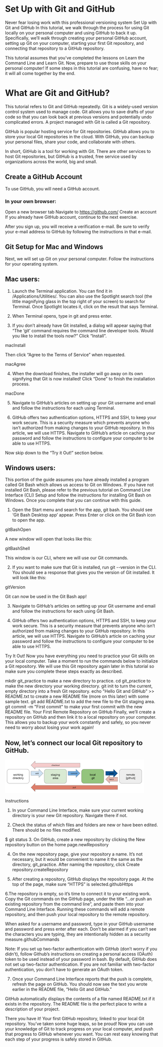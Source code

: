 # Set Up with Git and GitHub
Never fear losing work with this professional versioning system
Set Up with Git and GitHub
In this tutorial, we walk through the process for using Git locally on your personal computer and using GitHub to back it up. Specifically, we’ll walk through creating your personal GitHub account, setting up Git on your computer, starting your first Git repository, and connecting that repository to a GitHub repository.

This tutorial assumes that you’ve completed the lessons on Learn the Command Line and Learn Git. Now, prepare to use those skills on your personal computer! If some steps in this tutorial are confusing, have no fear; it will all come together by the end.

# What are Git and GitHub?
This tutorial refers to Git and GitHub repeatedly. Git is a widely-used version control system used to manage code. Git allows you to save drafts of your code so that you can look back at previous versions and potentially undo complicated errors. A project managed with Git is called a Git repository.

GitHub is popular hosting service for Git repositories. GitHub allows you to store your local Git repositories in the cloud. With GitHub, you can backup your personal files, share your code, and collaborate with others.

In short, GitHub is a tool for working with Git. There are other services to host Git repositories, but GitHub is a trusted, free service used by organizations across the world, big and small.

## Create a GitHub Account
To use GitHub, you will need a GitHub account.

### In your own browser:

Open a new browser tab
Navigate to https://github.com/
Create an account
If you already have GitHub account, continue to the next exercise.

After you sign up, you will receive a verification e-mail. Be sure to verify your e-mail address to GitHub by following the instructions in that e-mail.

## Git Setup for Mac and Windows
Next, we will set up Git on your personal computer. Follow the instructions for your operating system.

## Mac users:
1. Launch the Terminal application. You can find it in /Applications/Utilities/. You can also use the Spotlight search tool (the little magnifying glass in the top right of your screen) to search for Terminal. Once Spotlight locates it, click on the result that says Terminal.

2. When Terminal opens, type in git and press enter.

3. If you don’t already have Git installed, a dialog will appear saying that “The ‘git’ command requires the command line developer tools. Would you like to install the tools now?” Click “Install”.

macInstall

Then click “Agree to the Terms of Service” when requested.

macAgree

4. When the download finishes, the installer will go away on its own signifying that Git is now installed! Click “Done” to finish the installation process.

macDone

5. Navigate to GitHub’s articles on setting up your Git username and email and follow the instructions for each using Terminal.

6. GitHub offers two authentication options, HTTPS and SSH, to keep your work secure. This is a security measure which prevents anyone who isn’t authorized from making changes to your GitHub repository. In this article, we will use HTTPS. Navigate to GitHub’s article on caching your password and follow the instructions to configure your computer to be able to use HTTPS.

Now skip down to the “Try it Out!” section below.

## Windows users:
This portion of the guide assumes you have already installed a program called Git Bash which allows us access to Git on Windows. If you have not installed Git Bash, please refer to the previous tutorial on Command Line Interface (CLI) Setup and follow the instructions for installing Git Bash on Windows. Once you complete that you can continue with this guide.

1. Open the Start menu and search for the app, git bash. You should see ‘Git Bash Desktop app’ appear. Press Enter or click on the Git Bash icon to open the app.

gitBashOpen

A new window will open that looks like this:

gitBashShell

This window is our CLI, where we will use our Git commands.

2. If you want to make sure that Git is installed, run git --version in the CLI. You should see a response that gives you the version of Git installed. It will look like this:

gitVersion

Git can now be used in the Git Bash app!

3. Navigate to GitHub’s articles on setting up your Git username and email and follow the instructions for each using Git Bash.

4. GitHub offers two authentication options, HTTPS and SSH, to keep your work secure. This is a security measure that prevents anyone who isn’t authorized from making changes to your GitHub repository. In this article, we will use HTTPS. Navigate to GitHub’s article on caching your password and follow the instructions to configure your computer to be able to use HTTPS.

Try It Out!
Now you have everything you need to practice your Git skills on your local computer. Take a moment to run the commands below to initialize a Git repository. We will use this Git repository again later in this tutorial so make sure you complete these steps exactly as described.

mkdir git_practice to make a new directory to practice.
cd git_practice to make the new directory your working directory.
git init to turn the current, empty directory into a fresh Git repository.
echo "Hello Git and GitHub" >> README.txt to create a new README file (more on this later) with some sample text.
git add README.txt to add the new file to the Git staging area.
git commit -m "First commit" to make your first commit with the new README file.
Your First Remote Repository on GitHub
Finally, we’ll create a repository on GitHub and then link it to a local repository on your computer. This allows you to backup your work constantly and safely, so you never need to worry about losing your work again!

## Now, let’s connect our local Git repository to GitHub.
 ![](git_github.png)

Instructions
1. In your Command Line Interface, make sure your current working directory is your new Git repository. Navigate there if not.

2. Check the status of which files and folders are new or have been edited. There should be no files modified.

$ git status
3. On GitHub, create a new repository by clicking the New repository button on the home page.newRepository

4. On the new repository page, give your repository a name. It’s not necessary, but it would be convenient to name it the same as the directory, git_practice. After naming the repository, click Create repository.createRepository

5. After creating a repository, GitHub displays the repository page. At the top of the page, make sure “HTTPS” is selected.githubHttps

6.The repository is empty, so it’s time to connect it to your existing work. Copy the Git commands on the GitHub page, under the title “…or push an existing repository from the command line”, and paste them into your Command Line Interface. Running these commands will add a remote repository, and then push your local repository to the remote repository.

When asked for a username and password, type in your GitHub username and password and press enter after each. Don’t be alarmed if you can’t see the characters you are typing, they are intentionally hidden as a security measure.githubCommands

Note: If you set up two-factor authentication with GitHub (don’t worry if you didn’t), follow Github’s instructions on creating a personal access (OAuth) token to be used instead of your password in bash. By default, GitHub does not set up two-factor authentication. If you are not familiar with two-factor authentication, you don’t have to generate an OAuth token.

7. Once your Command Line Interface reports that the push is complete, refresh the page on GitHub. You should now see the text you wrote earlier in the README file, “Hello Git and GitHub.”

GitHub automatically displays the contents of a file named README.txt if it exists in the repository. The README file is the perfect place to write a description of your project.

There you have it! Your first GitHub repository, linked to your local Git repository. You’ve taken some huge leaps, so be proud! Now you can use your knowledge of Git to track progress on your local computer, and push that progress to GitHub whenever you want. You can rest easy knowing that each step of your progress is safely stored in GitHub.
